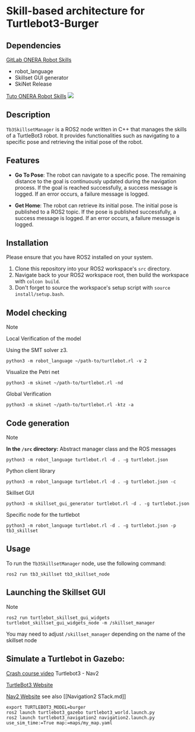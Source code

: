 # Skill-based architecture for Turtlebot3-Burger 

## Dependencies

[GitLab ONERA Robot Skills](https://gitlab.com/groups/onera-robot-skills)
- robot_language
- Skillset GUI generator
- SkiNet Release

[Tuto ONERA Robot Skills](https://onera-robot-skills.gitlab.io/introduction.html)
![](https://onera-robot-skills.gitlab.io/_images/intro.png)

## Description

`Tb3SkillsetManager` is a ROS2 node written in C++ that manages the skills of a TurtleBot3 robot. It provides functionalities such as navigating to a specific pose and retrieving the initial pose of the robot.

## Features

- **Go To Pose**: The robot can navigate to a specific pose. The remaining distance to the goal is continuously updated during the navigation process. If the goal is reached successfully, a success message is logged. If an error occurs, a failure message is logged.

- **Get Home**: The robot can retrieve its initial pose. The initial pose is published to a ROS2 topic. If the pose is published successfully, a success message is logged. If an error occurs, a failure message is logged.

## Installation

Please ensure that you have ROS2 installed on your system.

1. Clone this repository into your ROS2 workspace's `src` directory.
2. Navigate back to your ROS2 workspace root, then build the workspace with `colcon build`.
3. Don't forget to source the workspace's setup script with `source install/setup.bash`.


## Model checking
> [!note] 
> Local Verification of the model
>
> Using the SMT solver z3.
> ```
> python3 -m robot_language ~/path-to/turtlebot.rl -v 2
> ```
> Visualize the Petri net 
> ```
> python3 -m skinet ~/path-to/turtlebot.rl -nd
> ```
> Global Verification
> ```
> python3 -m skinet ~/path-to/turtlebot.rl -ktz -a
> ```

## Code generation

>[!note] 
>**In the  `/src` directory:**
>Abstract manager class and the ROS messages
>```
>python3 -m robot_language turtlebot.rl -d . -g turtlebot.json
>```
>Python client library
>```
>python3 -m robot_language turtlebot.rl -d . -g turtlebot.json -c
>```
>Skillset GUI
>```
>python3 -m skillset_gui_generator turtlebot.rl -d . -g turtlebot.json
>```
>Specific node for the turtlebot
>```
> python3 -m robot_language turtlebot.rl -d . -g turtlebot.json -p tb3_skillset
> ```

## Usage

To run the `Tb3SkillsetManager` node, use the following command:

```
ros2 run tb3_skillset tb3_skillset_node
```

## Launching the Skillset GUI
>[!note] 
>```
>ros2 run turtlebot_skillset_gui_widgets turtlebot_skillset_gui_widgets_node -m /skillset_manager
>```
>You may need to adjust `/skillset_manager` depending on the name of the skillset node 

## Simulate a Turtlebot in Gazebo: 
[Crash course video](https://www.youtube.com/watch?v=idQb2pB-h2Q) Turtlebot3 - Nav2

[TurtleBot3 Website](https://emanual.robotis.com/docs/en/platform/turtlebot3/learn/#learn)

[Nav2 Website](https://navigation.ros.org/index.html) see also [[Navigation2 STack.md]]

```
export TURTLEBOT3_MODEL=burger
ros2 launch turtlebot3_gazebo turtlebot3_world.launch.py
ros2 launch turtlebot3_navigation2 navigation2.launch.py use_sim_time:=True map:=maps/my_map.yaml
```
